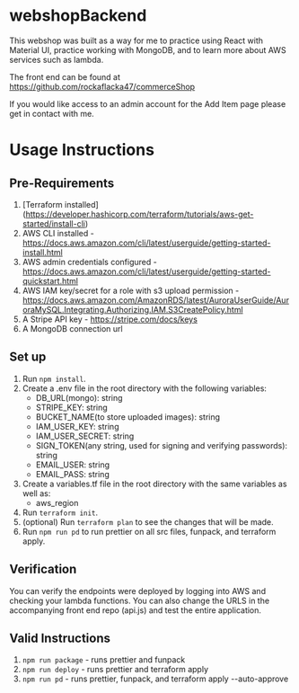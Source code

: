 # webshopBackend

This webshop was built as a way for me to practice using React with Material UI, practice working with MongoDB, and to learn more about AWS services such as lambda.

The front end can be found at https://github.com/rockaflacka47/commerceShop

If you would like access to an admin account for the Add Item page please get in contact with me.

# Usage Instructions

## Pre-Requirements

1. [Terraform installed] (https://developer.hashicorp.com/terraform/tutorials/aws-get-started/install-cli)
2. AWS CLI installed - https://docs.aws.amazon.com/cli/latest/userguide/getting-started-install.html
3. AWS admin credentials configured - https://docs.aws.amazon.com/cli/latest/userguide/getting-started-quickstart.html
4. AWS IAM key/secret for a role with s3 upload permission - https://docs.aws.amazon.com/AmazonRDS/latest/AuroraUserGuide/AuroraMySQL.Integrating.Authorizing.IAM.S3CreatePolicy.html
5. A Stripe API key - https://stripe.com/docs/keys
6. A MongoDB connection url
## Set up

1. Run `npm install`.
2. Create a .env file in the root directory with the following variables:
   - DB_URL(mongo): string
   - STRIPE_KEY: string
   - BUCKET_NAME(to store uploaded images): string
   - IAM_USER_KEY: string
   - IAM_USER_SECRET: string
   - SIGN_TOKEN(any string, used for signing and verifying passwords): string
   - EMAIL_USER: string
   - EMAIL_PASS: string
3. Create a variables.tf file in the root directory with the same variables as well as:
   - aws_region
4. Run `terraform init`.
5. (optional) Run `terraform plan` to see the changes that will be made.
6. Run `npm run pd` to run prettier on all src files, funpack, and terraform apply.

## Verification

You can verify the endpoints were deployed by logging into AWS and checking your lambda functions. You can also change the URLS in the accompanying front end repo (api.js) and test the entire application.

## Valid Instructions

1. `npm run package` - runs prettier and funpack
2. `npm run deploy` - runs prettier and terraform apply
3. `npm run pd` - runs prettier, funpack, and terraform apply --auto-approve
